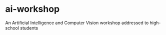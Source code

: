 # ai-workshop

An Artificial Intelligence and Computer Vision workshop addressed to high-school students

